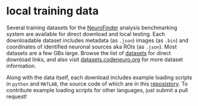 # local training data

Several training datasets for the [NeuroFinder](http://neurofinder.codeneuro.org) analysis benchmarking system are available for direct download and local testing. Each downloadable dataset includes metadata (as `.json`) images (as `.bin`) and coordinates of identified neuronal sources aka ROIs (as `.json`). Most datasets are a few GBs large. Browse the list of [datasets](https://github.com/CodeNeuro/neurofinder/blob/master/datasets.md) for direct download links, and also visit [datasets.codeneuro.org](http://datasets.codeneuro.org) for more dataset information.

Along with the data itself, each download includes example loading scripts in `python` and `MATLAB`, the source code of which are in this [reposistory](https://github.com/CodeNeuro/neurofinder/blob/master/local/). To contribute example loading scripts for other languages, just submit a pull request!
